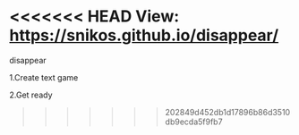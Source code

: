 <<<<<<< HEAD
View: https://snikos.github.io/disappear/
=======
disappear

1.Create text game

2.Get ready
>>>>>>> 202849d452db1d17896b86d3510db9ecda5f9fb7
